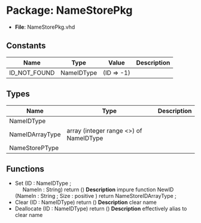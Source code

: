 # Package: NameStorePkg

- **File**: NameStorePkg.vhd
## Constants

| Name         | Type       | Value       | Description |
| ------------ | ---------- | ----------- | ----------- |
| ID_NOT_FOUND | NameIDType |  (ID => -1) |             |
## Types

| Name            | Type                                    | Description |
| --------------- | --------------------------------------- | ----------- |
| NameIDType      |                                         |             |
| NameIDArrayType | array (integer range <>) of NameIDType  |             |
| NameStorePType  |                                         |             |
## Functions
- Set <font id="function_arguments">(ID : NameIDType ;<br><span style="padding-left:20px"> NameIn : String) </font> <font id="function_return">return ()</font>
**Description**
 impure function NewID     (NameIn : String ; Size : positive ) return NameStoreIDArrayType ;
- Clear <font id="function_arguments">(ID : NameIDType) </font> <font id="function_return">return ()</font>
**Description**
clear name
- Deallocate <font id="function_arguments">(ID : NameIDType) </font> <font id="function_return">return ()</font>
**Description**
effectively alias to clear name
